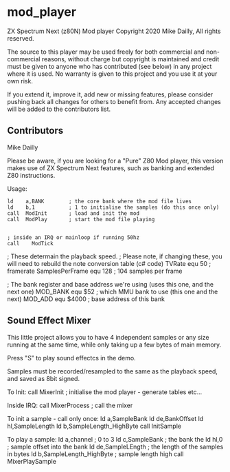 # mod_player
ZX Spectrum Next (z80N) Mod player
Copyright 2020 Mike Dailly, All rights reserved.

The source to this player may be used freely for both commercial and non-commercial reasons, without charge but copyright is maintained and credit must be given to anyone who has contributed (see below) in any project where it is used. No warranty is given to this project and you use it at your own risk.

If you extend it, improve it, add new or missing features, please consider pushing back all changes for others to benefit from. Any accepted changes will be added to the contributors list.


Contributors
------------
Mike Dailly


Please be aware, if you are looking for a "Pure" Z80 Mod player, this version makes use of ZX Spectrum Next features, such as banking and extended Z80 instructions.





Usage:

	ld    a,BANK		; the core bank where the mod file lives
	ld    b,1			; 1 to initialise the samples (do this once only)
	call  ModInit		; load and init the mod
	call  ModPlay		; start the mod file playing


	; inside an IRQ or mainloop if running 50hz
	call	ModTick


; These determain the playback speed. 
; Please note, if changing these, you will need to rebuild the note conversion table (c# code)
TVRate			equ	50						; framerate
SamplesPerFrame	equ	128						; 104 samples per frame

; The bank register and base address we're using (uses this one, and the next one)
MOD_BANK		equ	$52						; which MMU bank to use (this one and the next)
MOD_ADD			equ	$4000					; base address of this bank








Sound Effect Mixer
------------------
This little project allows you to have 4 independent samples or any size running at the same time, while only taking up a few bytes of main memory.
	
Press "S" to play sound effectcs in the demo.

Samples must be recorded/resampled to the same as the playback speed, and saved as 8bit signed.

To Init:
		call	MixerInit				; initialise the mod player - generate tables etc...


Inside IRQ:
		call	MixerProcess			; call the mixer


To init a sample - call only once:
		ld		a,SampleBank
		ld		de,BankOffset
		ld		hl,SampleLength
		ld		b,SampleLength_HighByte
		call	InitSample


To play a sample:
		ld		a,channel				; 0 to 3
		ld		c,SampleBank			; the bank the 
		ld		hl,0					; sample offset into the bank
		ld		de,SampleLEngth			; the length of the samples in bytes
		ld		b,SampleLength_HighByte	; sample length high
		call	MixerPlaySample


